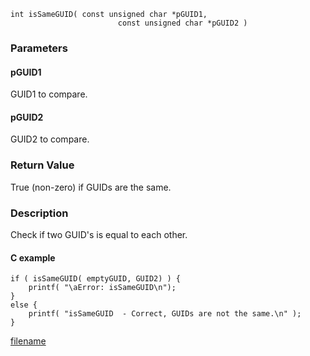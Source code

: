 

```clike
int isSameGUID( const unsigned char *pGUID1, 
                        const unsigned char *pGUID2 )
```

### Parameters

#### pGUID1
GUID1 to compare.

#### pGUID2
GUID2 to compare.


### Return Value
True (non-zero) if GUIDs are the same. 

### Description
Check if two GUID's is equal to each other. 

#### C example

```clike
if ( isSameGUID( emptyGUID, GUID2) ) {
    printf( "\aError: isSameGUID\n");
}
else {
    printf( "isSameGUID  - Correct, GUIDs are not the same.\n" );
}
```



[filename](./bottom_copyright.md ':include')
